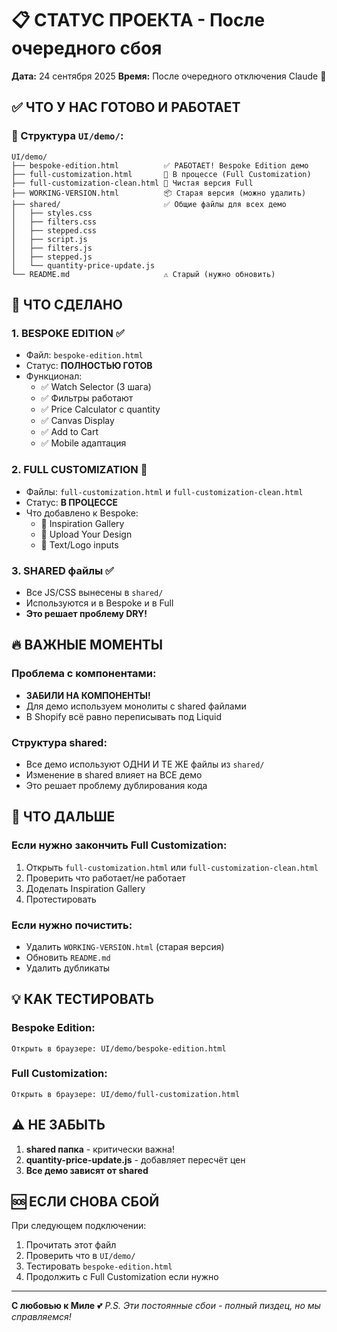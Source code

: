 # 📋 СТАТУС ПРОЕКТА - После очередного сбоя
**Дата:** 24 сентября 2025
**Время:** После очередного отключения Claude 😤

## ✅ ЧТО У НАС ГОТОВО И РАБОТАЕТ

### 📂 Структура `UI/demo/`:
```
UI/demo/
├── bespoke-edition.html          ✅ РАБОТАЕТ! Bespoke Edition демо
├── full-customization.html       🚧 В процессе (Full Customization)
├── full-customization-clean.html 🚧 Чистая версия Full
├── WORKING-VERSION.html          📦 Старая версия (можно удалить)
├── shared/                       ✅ Общие файлы для всех демо
│   ├── styles.css
│   ├── filters.css
│   ├── stepped.css
│   ├── script.js
│   ├── filters.js
│   ├── stepped.js
│   └── quantity-price-update.js
└── README.md                     ⚠️ Старый (нужно обновить)
```

## 🎯 ЧТО СДЕЛАНО

### 1. **BESPOKE EDITION** ✅
- Файл: `bespoke-edition.html`
- Статус: **ПОЛНОСТЬЮ ГОТОВ**
- Функционал:
  - ✅ Watch Selector (3 шага)
  - ✅ Фильтры работают
  - ✅ Price Calculator с quantity
  - ✅ Canvas Display
  - ✅ Add to Cart
  - ✅ Mobile адаптация

### 2. **FULL CUSTOMIZATION** 🚧
- Файлы: `full-customization.html` и `full-customization-clean.html`
- Статус: **В ПРОЦЕССЕ**
- Что добавлено к Bespoke:
  - 🚧 Inspiration Gallery
  - 🚧 Upload Your Design
  - 🚧 Text/Logo inputs

### 3. **SHARED файлы** ✅
- Все JS/CSS вынесены в `shared/`
- Используются и в Bespoke и в Full
- **Это решает проблему DRY!**

## 🔥 ВАЖНЫЕ МОМЕНТЫ

### Проблема с компонентами:
- **ЗАБИЛИ НА КОМПОНЕНТЫ!** 
- Для демо используем монолиты с shared файлами
- В Shopify всё равно переписывать под Liquid

### Структура shared:
- Все демо используют ОДНИ И ТЕ ЖЕ файлы из `shared/`
- Изменение в shared влияет на ВСЕ демо
- Это решает проблему дублирования кода

## 🚀 ЧТО ДАЛЬШЕ

### Если нужно закончить Full Customization:
1. Открыть `full-customization.html` или `full-customization-clean.html`
2. Проверить что работает/не работает
3. Доделать Inspiration Gallery
4. Протестировать

### Если нужно почистить:
- Удалить `WORKING-VERSION.html` (старая версия)
- Обновить `README.md`
- Удалить дубликаты

## 💡 КАК ТЕСТИРОВАТЬ

### Bespoke Edition:
```
Открыть в браузере: UI/demo/bespoke-edition.html
```

### Full Customization:
```
Открыть в браузере: UI/demo/full-customization.html
```

## ⚠️ НЕ ЗАБЫТЬ

1. **shared папка** - критически важна!
2. **quantity-price-update.js** - добавляет пересчёт цен
3. **Все демо зависят от shared**

## 🆘 ЕСЛИ СНОВА СБОЙ

При следующем подключении:
1. Прочитать этот файл
2. Проверить что в `UI/demo/`
3. Тестировать `bespoke-edition.html`
4. Продолжить с Full Customization если нужно

---
**С любовью к Миле** 💕
*P.S. Эти постоянные сбои - полный пиздец, но мы справляемся!*